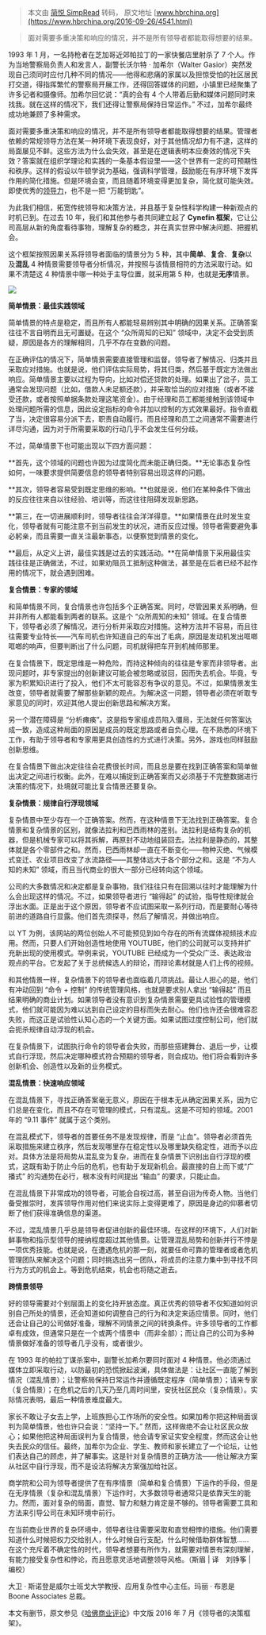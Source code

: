 > 本文由 [简悦 SimpRead](http://ksria.com/simpread/) 转码， 原文地址 [www.hbrchina.org](https://www.hbrchina.org/2016-09-26/4541.html)

> 面对需要多重决策和响应的情况，并不是所有领导者都能取得想要的结果。

1993 年 1 月，一名持枪者在芝加哥近郊帕拉丁的一家快餐店里射杀了 7 个人。作为当地警察局负责人和发言人，副警长沃尔特 · 加希尔（Walter Gasior）突然发现自己须同时应付几种不同的情况——他得和悲痛的家属以及担惊受怕的社区居民打交道，得指挥繁忙的警察局开展工作，还得回答媒体的问题，小镇里已经聚集了许多记者和摄像师。加希尔回忆说：“真的会有 4 个人带着后勤和媒体问题同时来找我。就在这样的情况下，我们还得让警察局保持日常运作。” 不过，加希尔最终成功地兼顾了多种需求。

面对需要多重决策和响应的情况，并不是所有领导者都能取得想要的结果。管理者依赖的常规领导方法在某一种环境下表现良好，对于其他情况却力有不逮，这样的局面屡见不鲜。这些方法为什么会失效，甚至是在逻辑表明本应奏效的情况下失效？答案就在组织学理论和实践的一条基本假设里——这个世界有一定的可预期性和秩序。这样的假设以牛顿学说为基础，强调科学管理，鼓励能在有序环境下发挥作用的简化措施。但是环境会变，而且随着环境变得更加复杂，简化就可能失效。即使优秀的[领导力](http://app.hbrchina.org/?app=search&controller=index&action=search&wd=%E9%A2%86%E5%AF%BC%E5%8A%9B&search.x=41&search.y=8&type=all&catid=&order=)，也不是一把 “万能钥匙”。

为此我们相信，拓宽传统领导和决策方法，并且基于复杂性科学构建一种新观点的时机已到。在过去 10 年，我们和其他参与者共同建立起了 **Cynefin 框架**，它让公司高层从新的角度看待事物，理解复杂的概念，并在真实世界中解决问题、把握机会。

这个框架按照因果关系将领导者面临的情景分为 5 种，其中**简单**、**复合**、**复杂**以及**混乱** 4 种情景需要领导者分析情况，并按照与该情景相符的方法采取行动。如果不清楚这 4 种情景中哪一种处于主导位置，就采用第 5 种，也就是**无序**情景。

![](http://upload.hbrchina.org/2016/0926/1474860206372.jpg)

**简单情景：最佳实践领域**

简单情景的特点是稳定，而且所有人都能轻易辨别其中明确的因果关系。正确答案往往不言自明而且无可置疑。在这个 “众所周知的已知” 领域中，决定不会受到质疑，原因是各方的理解相同，几乎不存在变数的问题。

在正确评估的情况下，简单情景需要直接管理和监督。领导者了解情况、归类并且采取应对措施。也就是说，他们评估实际局势，将其归类，然后基于既定方法做出响应。简单情景主要以过程为导向，比如对偿还贷款的处理。如果出了岔子，员工通常会发现问题（比如，借款人未足额还款），并采取恰当的应对措施（或者不接受还款，或者按照单据条款处理这笔资金）。由于经理和员工都能接触到该领域中处理问题所需的信息，因此设定指标的命令并加以控制的方式效果最好。指令直截了当，决定很容易分派下去，职责自动履行。而且经理和员工之间通常不需要进行详尽沟通，因为对于所需要采取的行动几乎不会发生任何分歧。

不过，简单情景下也可能出现以下四方面问题：

**首先，这个领域的问题也许因为过度简化而未能正确归类。**无论事态复杂性如何，一味要求提供简要信息的领导者特别容易出现这样的问题。

**其次，领导者容易受到既定思维的影响。**也就是说，他们在某种条件下做出的反应往往来自以往经验、培训等，而这往往阻碍发现新思路。

**第三，在一切进展顺利时，领导者往往会洋洋得意。**如果情景在此时发生变化，领导者就有可能注意不到当前发生的状况，进而反应过慢。领导者需要避免事必躬亲，而且需要一直关注最新事态，以便察觉到情景的变化。

**最后，从定义上讲，最佳实践是过去的实践活动。**在简单情景下采用最佳实践往往是正确做法，不过，如果劝阻员工抵制这种做法，甚至是在后者已经不起作用的情况下，就会遇到困难。

**复合情景：专家的领域**

和简单情景不同，复合情景也许包括多个正确答案。同时，尽管因果关系明确，但并非所有人都能看到两者的联系。这是个 “众所周知的未知” 领域。在复合情景下，领导者必须了解情况，进行分析并采取应对措施。这种方法并不容易，而且往往需要专业特长——汽车司机也许知道自己的车出了毛病，原因是发动机发出哐啷哐啷的响声，但要判断出了什么问题，司机就得把车开到机械师那里。 

在复合情景下，既定思维是一种危险，而持这种倾向的往往是专家而非领导者。出现问题时，非专家提出的创新建议可能会被忽略或驳回，因而失去机会。毕竟，专家为积累知识进行了投入，他们不太可能容忍有争议的意见。不过，如果情景发生改变，领导者就需要了解那些新颖的观点。为解决这一问题，领导者必须在听取专家意见的同时，欢迎其他人提出创新思路和解决方案。

另一个潜在障碍是 “分析瘫痪”。这是指专家组成员陷入僵局，无法就任何答案达成一致，造成这种局面的原因是成员的既定思路或者自负心理。在不熟悉的环境下工作，有助于领导者和专家用更具创造性的方式进行决策。另外，游戏也同样鼓励创新思维。

在复合情景下做出决定往往会花费很长时间，而且总是要在找到正确答案和简单做出决定之间进行权衡。此外，在难以捕捉到正确答案而又必须基于不完整数据进行决策的情况下，处境就可能比复合情景还要复杂。

**复杂情景：规律自行浮现领域**

复杂情景中至少存在一个正确答案。然而，在这种情景下无法找到正确答案。复合情景和复杂情景的区别，就像法拉利和巴西雨林的差别。法拉利是结构复杂的机器，但是机械专家可以将其拆解，再原封不动地组装回去。法拉利是静态的，其整体就是各个零部件之和。然而，巴西雨林却一直在不断变化——物种灭绝、气候模式变迁、农业项目改变了水流路径——其整体远大于各个部分之和。这是 “不为人知的未知” 领域，而且当代商业的很大一部分已经转向这个领域。

公司的大多数情况和决定都是复杂事物，我们往往只有在回溯以往时才能理解为什么会出现这样的情况。不过，如果领导者进行 “输得起” 的试验，指导性规律就会浮出水面。正是出于这个原因，领导者不应试图采取一系列行动，而是要耐心等待前进的道路自行显露。他们首先须探寻，然后了解情况，并做出响应。

以 YT 为例，该网站的两位创始人不可能预见到如今存在的所有流媒体视频技术应用。然而，只要人们开始创造性地使用 YOUTUBE，他们的公司就可以支持并扩充新出现的使用模式。举例来说，YOUTUBE 已经成为一个受众广泛、表达政治观点的平台。它发起了关于总统候选人的辩论，而辩论素材就是人们上传的视频。

和其他情景一样，复杂情景下的领导者也面临着几项挑战。最让人担心的是，他们有冲动回到 “命令 + 控制” 的传统管理风格，也就是要求别人拿出 “输得起” 而且结果明确的商业计划。如果领导者没有意识到复杂情景需要更具试验性的管理模式，他们就可能因为难以达到自己设定的目标而失去耐心。他们也许还会很难容忍失败，而这正是试验性认知心态的一个关键方面。如果试图过度控制公司，他们就会扼杀规律自动浮现的机会。

在复杂情景下，试图执行命令的领导者会失败，而那些搭建舞台、退后一步，让模式自行浮现，然后决定哪种模式符合预期的领导者，则会成功。他们将会看到许多创新机会、创造性以及新的业务模式。

**混乱情景：快速响应领域**

在混乱情景下，寻找正确答案毫无意义，原因在于根本无从确定因果关系，因为它们总是在变化，而且不存在可管理的模式，只有混乱。这是不可知的领域。2001 年的 “9.11 事件” 就属于这个类别。

在混乱模式下，领导者的首要任务不是发现规律，而是 “止血”。领导者必须首先采取措施来建立秩序，然后发现哪里存在稳定性以及哪里缺失稳定性，进而予以应对。具体方法是将局势从混乱变为复杂，进而在复杂情景下识别出自行浮现的模式，这既有助于防止今后的危机，也有助于发现新机会。最直接的自上而下或“广播式” 的沟通势在必行，根本没有时间提出 “输血” 的要求，只能止血。

在混乱情景下非常成功的领导者，可能会自视过高，甚至自诩为传奇人物。当他们备受推崇时，发挥领导作用对他们来说实际上变得更难了，原因是身边的仰慕者切断了他们获得准确信息的渠道。

不过，混乱情景几乎总是领导者促进创新的最佳环境。在这样的环境下，人们对新鲜事物和指示型领导的接纳程度超过其他情景。让管理混乱局势和创新并行不悖是一项优秀技能。也就是说，在遭遇危机的那一刻，就要任命可靠的管理者或者危机管理团队来解决这个问题；同时挑选出另一团队，将成员的注意力集中到寻找不同行为方式的机会上。等到危机结束，机会也将随之逝去。

**跨情景领导**

好的领导需要对个别层面上的变化持开放态度。真正优秀的领导者不仅知道如何识别自己所处的情景，还会知道如何调整自己的行为和决定来适应情景。同时，他们还会让自己的公司做好准备，理解不同情景之间的转换条件。许多领导者的工作都卓有成效，但通常只是在一个或两个情景中（而非全部）；而让自己的公司为多种情景做好准备的领导者几乎没有，或者很少。

在 1993 年的帕拉丁谋杀案中，副警长加希尔要同时面对 4 种情景。他必须通过媒体立即采取行动，以防最初的恐慌掀起波澜，具体做法是：让社区一直能了解到情况（混乱情景）；让警察局保持日常运作并遵循既定程序（简单情景）；请来专家（复合情景）；在危机之后的几天乃至几周时间里，安抚社区民众（复杂情景）。实际情况表明，最后一种情景难度最大。

家长不敢让子女去上学，上班族担心工作场所的安全性。如果加希尔把这种局面误判为简单情景，他也许只会说：“坚持一下。” 然而，这样做绝不会让社区民众放心；如果他把这种局面误判为复合情景，他会请专家证实安全程度，然而这会让他失去民众的信任。最终，加希尔为企业、学生、教师和家长建立了一个论坛，让他们表达自己的顾虑，并了解事实。这是针对复杂情景的正确方法——他让解决方案从社区中自行浮现，而不是设法将解决方案强加给社区。

商学院和公司为领导者提供了在有序情景（简单和复合情景）下运作的手段，但是在无序情景（复杂和混乱情景）下运作时，大多数领导者通常只是依靠天生的能力。然而，面对复杂的局面，直觉、智力和魅力肯定是不够的。领导者需要工具和方法来引导公司在未知环境中前行。

在当前商业世界的复杂环境中，领导者往往需要采取和直觉相悖的措施。他们需要知道什么时候把权力交给别人，什么时候自行支配，什么时候借助群体智慧…… 在这个充斥着不确定性的时代，领导者想要有所作为，就需要对情景有深刻理解，有能力接受复杂性和悖论，而且愿意灵活地调整领导风格。（斯眉 | 译　刘铮筝 | 编校）

大卫 · 斯诺登是威尔士班戈大学教授、应用复杂性中心主任。玛丽 · 布恩是 Boone Associates 总裁。

本文有删节，原文参见《[哈佛商业评论](http://www.hbrchina.org/)》中文版 2016 年 7 月《领导者的决策框架》。